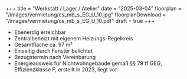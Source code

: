 +++
title = "Werkstatt / Lager / Atelier"
date = "2025-03-04"
floorplan = "/images/vermietung/cs_mb_s_EG_U_10.jpg"
floorplanDownload = "/images/vermietung/cs_mb_s_EG_U_10.pdf"
draft = true
+++

- Ebenerdig erreichbar
- Zentralbeheizt mit eigenem Heizungs-Regelkreis
- Gesamtfläche ca. 97 m²
- Einseitig durch Fenster belichtet
- Bezugstermin nach Vereinbarung
- Energieausweis für Nichtwohngebäude gemäß §§ 79 ff GEG, Effizienzklasse F, erstellt in 2023, liegt vor.